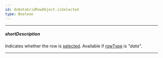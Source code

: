 ```yaml
---
id: dxDataGridRowObject.isSelected
type: Boolean
---
```

---
##### shortDescription
Indicates whether the row is [selected](/Documentation/Guide/Widgets/DataGrid/Selection/). Available if [rowType](/Documentation/ApiReference/UI_Widgets/dxDataGrid/Row/#rowType) is *"data"*.

---
